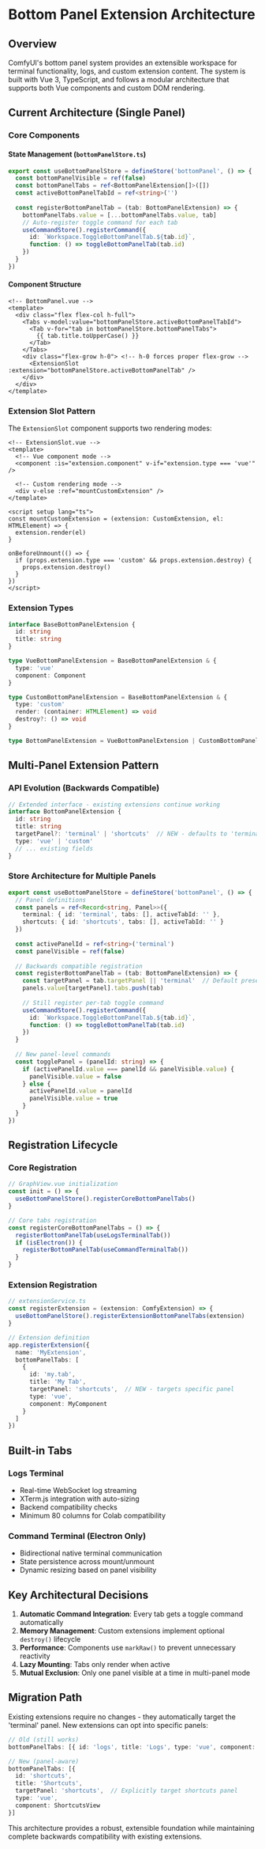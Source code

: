 # Bottom Panel Extension Architecture

## Overview

ComfyUI's bottom panel system provides an extensible workspace for terminal functionality, logs, and custom extension content. The system is built with Vue 3, TypeScript, and follows a modular architecture that supports both Vue components and custom DOM rendering.

## Current Architecture (Single Panel)

### Core Components

#### State Management (`bottomPanelStore.ts`)
```typescript
export const useBottomPanelStore = defineStore('bottomPanel', () => {
  const bottomPanelVisible = ref(false)
  const bottomPanelTabs = ref<BottomPanelExtension[]>([])
  const activeBottomPanelTabId = ref<string>('')
  
  const registerBottomPanelTab = (tab: BottomPanelExtension) => {
    bottomPanelTabs.value = [...bottomPanelTabs.value, tab]
    // Auto-register toggle command for each tab
    useCommandStore().registerCommand({
      id: `Workspace.ToggleBottomPanelTab.${tab.id}`,
      function: () => toggleBottomPanelTab(tab.id)
    })
  }
})
```

#### Component Structure
```vue
<!-- BottomPanel.vue -->
<template>
  <div class="flex flex-col h-full">
    <Tabs v-model:value="bottomPanelStore.activeBottomPanelTabId">
      <Tab v-for="tab in bottomPanelStore.bottomPanelTabs">
        {{ tab.title.toUpperCase() }}
      </Tab>
    </Tabs>
    <div class="flex-grow h-0"> <!-- h-0 forces proper flex-grow -->
      <ExtensionSlot :extension="bottomPanelStore.activeBottomPanelTab" />
    </div>
  </div>
</template>
```

### Extension Slot Pattern

The `ExtensionSlot` component supports two rendering modes:

```vue
<!-- ExtensionSlot.vue -->
<template>
  <!-- Vue component mode -->
  <component :is="extension.component" v-if="extension.type === 'vue'" />
  
  <!-- Custom rendering mode -->
  <div v-else :ref="mountCustomExtension" />
</template>

<script setup lang="ts">
const mountCustomExtension = (extension: CustomExtension, el: HTMLElement) => {
  extension.render(el)
}

onBeforeUnmount(() => {
  if (props.extension.type === 'custom' && props.extension.destroy) {
    props.extension.destroy()
  }
})
</script>
```

### Extension Types

```typescript
interface BaseBottomPanelExtension {
  id: string
  title: string
}

type VueBottomPanelExtension = BaseBottomPanelExtension & {
  type: 'vue'
  component: Component
}

type CustomBottomPanelExtension = BaseBottomPanelExtension & {
  type: 'custom'
  render: (container: HTMLElement) => void
  destroy?: () => void
}

type BottomPanelExtension = VueBottomPanelExtension | CustomBottomPanelExtension
```

## Multi-Panel Extension Pattern

### API Evolution (Backwards Compatible)

```typescript
// Extended interface - existing extensions continue working
interface BottomPanelExtension {
  id: string
  title: string
  targetPanel?: 'terminal' | 'shortcuts'  // NEW - defaults to 'terminal'
  type: 'vue' | 'custom'
  // ... existing fields
}
```

### Store Architecture for Multiple Panels

```typescript
export const useBottomPanelStore = defineStore('bottomPanel', () => {
  // Panel definitions
  const panels = ref<Record<string, Panel>>({
    terminal: { id: 'terminal', tabs: [], activeTabId: '' },
    shortcuts: { id: 'shortcuts', tabs: [], activeTabId: '' }
  })
  
  const activePanelId = ref<string>('terminal')
  const panelVisible = ref(false)
  
  // Backwards compatible registration
  const registerBottomPanelTab = (tab: BottomPanelExtension) => {
    const targetPanel = tab.targetPanel || 'terminal'  // Default preserves compatibility
    panels.value[targetPanel].tabs.push(tab)
    
    // Still register per-tab toggle command
    useCommandStore().registerCommand({
      id: `Workspace.ToggleBottomPanelTab.${tab.id}`,
      function: () => toggleBottomPanelTab(tab.id)
    })
  }
  
  // New panel-level commands
  const togglePanel = (panelId: string) => {
    if (activePanelId.value === panelId && panelVisible.value) {
      panelVisible.value = false
    } else {
      activePanelId.value = panelId
      panelVisible.value = true
    }
  }
})
```

## Registration Lifecycle

### Core Registration
```typescript
// GraphView.vue initialization
const init = () => {
  useBottomPanelStore().registerCoreBottomPanelTabs()
}

// Core tabs registration
const registerCoreBottomPanelTabs = () => {
  registerBottomPanelTab(useLogsTerminalTab())
  if (isElectron()) {
    registerBottomPanelTab(useCommandTerminalTab())
  }
}
```

### Extension Registration
```typescript
// extensionService.ts
const registerExtension = (extension: ComfyExtension) => {
  useBottomPanelStore().registerExtensionBottomPanelTabs(extension)
}

// Extension definition
app.registerExtension({
  name: 'MyExtension',
  bottomPanelTabs: [
    {
      id: 'my.tab',
      title: 'My Tab',
      targetPanel: 'shortcuts',  // NEW - targets specific panel
      type: 'vue',
      component: MyComponent
    }
  ]
})
```

## Built-in Tabs

### Logs Terminal
- Real-time WebSocket log streaming
- XTerm.js integration with auto-sizing
- Backend compatibility checks
- Minimum 80 columns for Colab compatibility

### Command Terminal (Electron Only)
- Bidirectional native terminal communication
- State persistence across mount/unmount
- Dynamic resizing based on panel visibility

## Key Architectural Decisions

1. **Automatic Command Integration**: Every tab gets a toggle command automatically
2. **Memory Management**: Custom extensions implement optional `destroy()` lifecycle
3. **Performance**: Components use `markRaw()` to prevent unnecessary reactivity
4. **Lazy Mounting**: Tabs only render when active
5. **Mutual Exclusion**: Only one panel visible at a time in multi-panel mode

## Migration Path

Existing extensions require no changes - they automatically target the 'terminal' panel. New extensions can opt into specific panels:

```typescript
// Old (still works)
bottomPanelTabs: [{ id: 'logs', title: 'Logs', type: 'vue', component: LogsTerminal }]

// New (panel-aware)
bottomPanelTabs: [{ 
  id: 'shortcuts', 
  title: 'Shortcuts', 
  targetPanel: 'shortcuts',  // Explicitly target shortcuts panel
  type: 'vue', 
  component: ShortcutsView 
}]
```

This architecture provides a robust, extensible foundation while maintaining complete backwards compatibility with existing extensions.